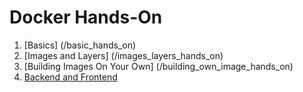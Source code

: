 # Docker Hands-On

1. [Basics] (/basic_hands_on)
2. [Images and Layers] (/images_layers_hands_on)
3. [Building Images On Your Own] (/building_own_image_hands_on)
3. [Backend and Frontend](/backend_frontend_comb_hands_on)
